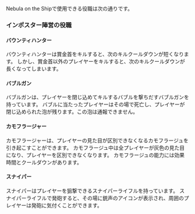 Nebula on the Shipで使用できる役職は次の通りです。

### インポスター陣営の役職

#### バウンティハンター
バウンティハンターは賞金首をキルすると、次のキルクールダウンが短くなります。
しかし、賞金首以外のプレイヤーをキルすると、次のキルクールダウンが長くなってしまいます。

#### バブルガン
バブルガンは、プレイヤーを閉じ込めてキルするバブルを撃ちだすバブルガンを持っています。
バブルに当たったプレイヤーはその場で死亡し、プレイヤーが閉じ込められた泡が残ります。この泡は通報できません。

#### カモフラージャー
カモフラージャーは、プレイヤーの見た目が区別できなくなるカモフラージュを引き起こすことができます。
カモフラージュ中は全プレイヤーが灰色の見た目になり、プレイヤーを区別できなくなります。
カモフラージュの能力には効果時間とクールダウンがあります。

#### スナイパー
スナイパーはプレイヤーを狙撃できるスナイパーライフルを持っています。
スナイパーライフルで発砲すると、その場に銃声のアイコンが表示され、周囲のプレイヤーは発砲に気付くことができます。
